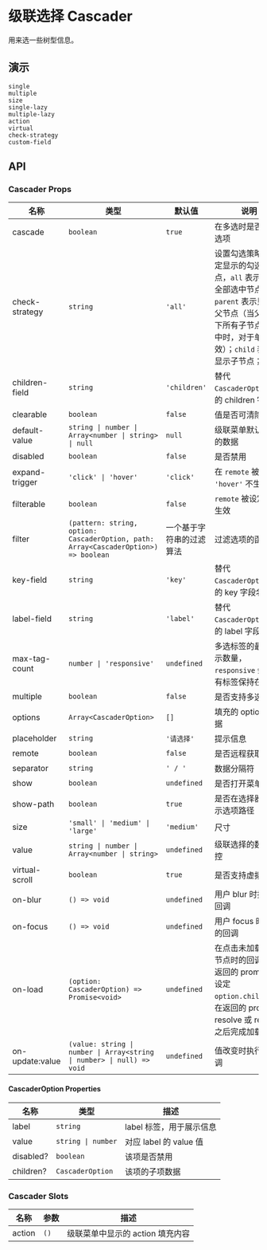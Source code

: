 # 级联选择 Cascader

用来选一些树型信息。

## 演示

```demo
single
multiple
size
single-lazy
multiple-lazy
action
virtual
check-strategy
custom-field
```

## API

### Cascader Props

| 名称 | 类型 | 默认值 | 说明 |
| --- | --- | --- | --- |
| cascade | `boolean` | `true` | 在多选时是否关联选项 |
| check-strategy | `string` | `'all'` | 设置勾选策略来指定显示的勾选节点，`all` 表示显示全部选中节点；`parent` 表示只显示父节点（当父节点下所有子节点都选中时，对于单选无效）；`child` 表示只显示子节点； |
| children-field | `string` | `'children'` | 替代 `CascaderOption` 中的 children 字段名 |
| clearable | `boolean` | `false` | 值是否可清除 |
| default-value | `string \| number \| Array<number \| string> \| null` | `null` | 级联菜单默认选中的数据 |
| disabled | `boolean` | `false` | 是否禁用 |
| expand-trigger | `'click' \| 'hover'` | `'click'` | 在 `remote` 被设定时 `'hover'` 不生效 |
| filterable | `boolean` | `false` | `remote` 被设定时不生效 |
| filter | `(pattern: string, option: CascaderOption, path: Array<CascaderOption>) => boolean` | 一个基于字符串的过滤算法 | 过滤选项的函数 |
| key-field | `string` | `'key'` | 替代 `CascaderOption` 中的 key 字段名 |
| label-field | `string` | `'label'` | 替代 `CascaderOption` 中的 label 字段名 |
| max-tag-count | `number \| 'responsive'` | `undefined` | 多选标签的最大显示数量，`responsive` 会将所有标签保持在一行 |
| multiple | `boolean` | `false` | 是否支持多选 |
| options | `Array<CascaderOption>` | `[]` | 填充的 options 数据 |
| placeholder | `string` | `'请选择'` | 提示信息 |
| remote | `boolean` | `false` | 是否远程获取数据 |
| separator | `string` | `' / '` | 数据分隔符 |
| show | `boolean` | `undefined` | 是否打开菜单 |
| show-path | `boolean` | `true` | 是否在选择器中显示选项路径 |
| size | `'small' \| 'medium' \| 'large'` | `'medium'` | 尺寸 |
| value | `string \| number \| Array<number \| string>` | `undefined` | 级联选择的数据受控 |
| virtual-scroll | `boolean` | `true` | 是否支持虚拟滚动 |
| on-blur | `() => void` | `undefined` | 用户 blur 时执行的回调 |
| on-focus | `() => void` | `undefined` | 用户 focus 时执行的回调 |
| on-load | `(option: CascaderOption) => Promise<void>` | `undefined` | 在点击未加载完成节点时的回调，在返回的 promise 中设定 `option.children`，在返回的 promise resolve 或 reject 之后完成加载 |
| on-update:value | `(value: string \| number \| Array<string \| number> \| null) => void` | `undefined` | 值改变时执行的回调 |

#### CascaderOption Properties

| 名称      | 类型               | 描述                     |
| --------- | ------------------ | ------------------------ |
| label     | `string`           | label 标签，用于展示信息 |
| value     | `string \| number` | 对应 label 的 value 值   |
| disabled? | `boolean`          | 该项是否禁用             |
| children? | `CascaderOption`   | 该项的子项数据           |

### Cascader Slots

| 名称   | 参数 | 描述                             |
| ------ | ---- | -------------------------------- |
| action | `()` | 级联菜单中显示的 action 填充内容 |

